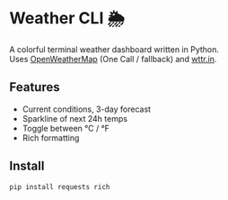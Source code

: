 # Weather CLI 🌦️

A colorful terminal weather dashboard written in Python.  
Uses [OpenWeatherMap](https://openweathermap.org/) (One Call / fallback) and [wttr.in](https://wttr.in/).

## Features
- Current conditions, 3-day forecast
- Sparkline of next 24h temps
- Toggle between °C / °F
- Rich formatting

## Install
```bash
pip install requests rich
